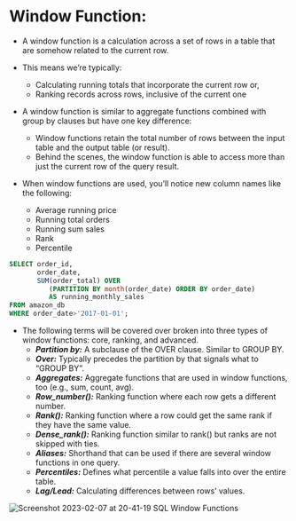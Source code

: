 # Window Function:
- A window function is a calculation across a set of rows in a table that are somehow related to the current row.
-  This means we’re typically:
   - Calculating running totals that incorporate the current row or,
   - Ranking records across rows, inclusive of the current one
- A window function is similar to aggregate functions combined with group by clauses but have one key difference: 
    - Window functions retain the total number of rows between the input table and the output table (or result). 
    - Behind the scenes, the window function is able to access more than just the current row of the query result.

- When window functions are used, you’ll notice new column names like the following:
   - Average running price
   - Running total orders
   - Running sum sales
   - Rank
   - Percentile


```sql
SELECT order_id,
       order_date,
       SUM(order_total) OVER
          (PARTITION BY month(order_date) ORDER BY order_date)
          AS running_monthly_sales
FROM amazon_db
WHERE order_date>'2017-01-01';
```
- The following terms will be covered over  broken into three types of window functions: 
core, ranking, and advanced.  
   - ***Partition by:*** A subclause of the OVER clause. Similar to GROUP BY.
   - ***Over:*** Typically precedes the partition by that signals what to “GROUP BY”.
   - ***Aggregates:*** Aggregate functions that are used in window functions, too (e.g., sum, count, avg).
   - ***Row_number():*** Ranking function where each row gets a different number.
   - ***Rank():*** Ranking function where a row could get the same rank if they have the same value.
   - ***Dense_rank():*** Ranking function similar to rank() but ranks are not skipped with ties.
   - ***Aliases:*** Shorthand that can be used if there are several window functions in one query.
   - ***Percentiles:*** Defines what percentile a value falls into over the entire table.
   - ***Lag/Lead:*** Calculating differences between rows’ values.

![Screenshot 2023-02-07 at 20-41-19 SQL Window Functions](https://user-images.githubusercontent.com/76912120/217337544-b8cc40f2-b800-4994-8823-a815fd85ee8e.png)
